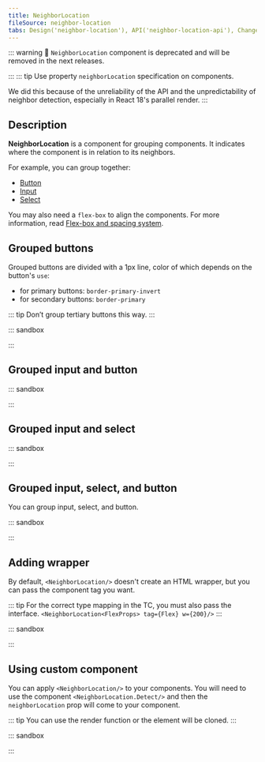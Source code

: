 ```yaml
---
title: NeighborLocation
fileSource: neighbor-location
tabs: Design('neighbor-location'), API('neighbor-location-api'), Changelog('neighbor-location-changelog')
---
```


::: warning
:rotating_light: `NeighborLocation` component is deprecated and will be removed in the next releases.

:::
::: tip
Use property `neighborLocation` specification on components.

We did this because of the unreliability of the API and the unpredictability of neighbor detection, especially in
React 18's parallel render.
:::

## Description

**NeighborLocation** is a component for grouping components. It indicates where the component is in relation to its
neighbors.

For example, you can group together:

- [Button](/components/button/button)
- [Input](/components/input/input)
- [Select](/components/select/select)

You may also need a `flex-box` to align the components. For more information, read [Flex-box and spacing system](/layout/box-system/box-system-spacing).

## Grouped buttons

Grouped buttons are divided with a 1px line, color of which depends on the button's `use`:

* for primary buttons: `border-primary-invert`
* for secondary buttons: `border-primary`

::: tip
Don’t group tertiary buttons this way.
:::

::: sandbox

<script lang="tsx">
  export Demo from './examples/grouped-buttons.tsx';
</script>

:::

## Grouped input and button

::: sandbox

<script lang="tsx">
  export Demo from './examples/grouped-input-and-button.tsx';
</script>

:::

## Grouped input and select

::: sandbox

<script lang="tsx">
  export Demo from './examples/grouped-input-and-select.tsx';
</script>

:::

## Grouped input, select, and button

You can group input, select, and button.

::: sandbox

<script lang="tsx">
  export Demo from './examples/grouped-input,-select,-and-button.tsx';
</script>

:::

## Adding wrapper

By default, `<NeighborLocation/>` doesn't create an HTML wrapper, but you can pass the component tag you want.

::: tip
For the correct type mapping in the TC, you must also pass the interface.
`<NeighborLocation<FlexProps> tag={Flex} w={200}/>`
:::

::: sandbox

<script lang="tsx">
  export Demo from './examples/adding-a-wrapper.tsx';
</script>

:::

## Using custom component

You can apply `<NeighborLocation/>` to your components. You will need to use the component `<NeighborLocation.Detect/>`
and
then the `neighborLocation` prop will come to your component.

::: tip
You can use the render function or the element will be cloned.
:::

::: sandbox

<script lang="tsx">
  export Demo from './examples/using-a-custom-component.tsx';
</script>

:::

